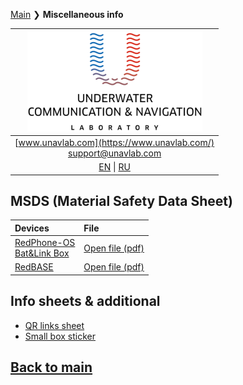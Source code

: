 [Main](/README.md) ❯ **Miscellaneous info**

| ![logo](/documentation/sm_logo.png) |
| :---: |
| [www.unavlab.com](https://www.unavlab.com/) <br/> [support@unavlab.com](mailto:support@unavlab.com) |
| [EN](misc_en.md) \| [RU](misc_ru.md) |

## MSDS (Material Safety Data Sheet)

| Devices | File |
| :--- | :--- |
| [RedPhone-OS](/documentation/EN/RedPhone/RedPhone_OS_Specification_en.md) <br/> [Bat&Link Box](/documentation/EN/Zima/Bat_n_link_box_Specification_en.md) | [Open file \(pdf\)](/documentation/MSDS_BATLINK_LiFePO4_en.pdf) |
| [RedBASE](/documentation/EN/RedWAVE/RedBASE_Specification_en.md) | [Open file \(pdf\)](/documentation/msds_delta12v4_5ah.pdf) |

## Info sheets & additional
* [QR links sheet](/documentation/EN/Misc/l2c.md)
* [Small box sticker](/documentation/EN/Misc/package_sticker.md)

## [Back to main](README.md)
